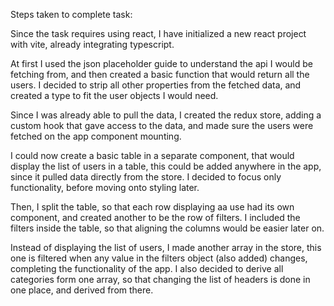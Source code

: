 Steps taken to complete task:

Since the task requires using react, I have initialized a new react project with vite, already integrating typescript.

At first I used the json placeholder guide to understand the api I would be fetching from, and then created a basic function that would return all the users. I decided to strip all other properties from the fetched data, and created a type to fit the user objects I would need.

Since I was already able to pull the data, I created the redux store, adding a custom hook that gave access to the data, and made sure the users were fetched on the app component mounting.

I could now create a basic table in a separate component, that would display the list of users in a table, this could be added anywhere in the app, since it pulled data directly from the store. I decided to focus only functionality, before moving onto styling later.

Then, I split the table, so that each row displaying aa use had its own component, and created another to be the row of filters. I included the filters inside the table, so that aligning the columns would be easier later on.

Instead of displaying the list of users, I made another array in the store, this one is filtered when any value in the filters object (also added) changes, completing the functionality of the app. I also decided to derive all categories form one array, so that changing the list of headers is done in one place, and derived from there.

